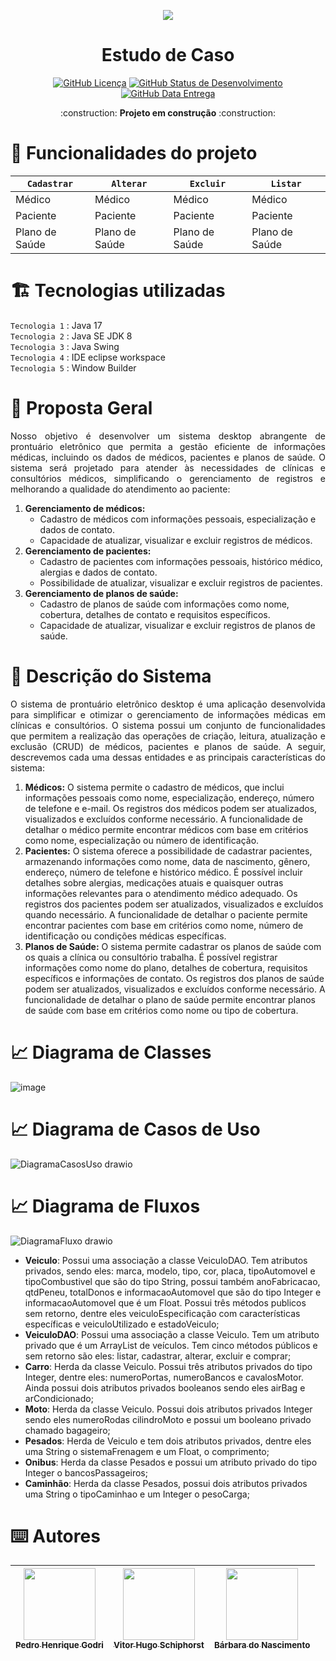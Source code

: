 <p align="center">
  <img ![Estudo De Caso - Java] src="https://github.com/GaspSoft/Virtual-Medic/assets/86849487/56dd41c5-489e-4fe4-8273-27fda192fb13">
</p>

<h1 align="center"> Estudo de Caso </h1>

<p align="center"><a href="https://github.com/pedrogodri/estudo-de-caso/blob/main/LICENSE"><img alt="GitHub Licença" src="https://img.shields.io/badge/License-CC0--1.0-blue"></a>
<a href="https://github.com/pedrogodri/estudo-de-caso/blob/main/STATUS"><img alt="GitHub Status de Desenvolvimento" src="https://img.shields.io/badge/Status-Desenvolvimento-blue"></a>
<a href="https://github.com/pedrogodri/estudo-de-caso/blob/main/RELEASE-DATE"><img alt="GitHub Data Entrega" src="https://img.shields.io/badge/Release%20Date-Dezembro-blue"></a></p>
<p align="center"> :construction: <b>Projeto em construção</b> :construction: </p>

# :hammer: Funcionalidades do projeto

| `Cadastrar` | `Alterar` | `Excluir` | `Listar`
| --- | --- | --- | --- | 
| Médico | Médico | Médico | Médico |
| Paciente | Paciente | Paciente | Paciente |
| Plano de Saúde | Plano de Saúde | Plano de Saúde | Plano de Saúde |

# 🏗️ Tecnologias utilizadas
`Tecnologia 1` : Java 17</br>
`Tecnologia 2` : Java SE JDK 8</br>
`Tecnologia 3` : Java Swing</br>
`Tecnologia 4` : IDE eclipse workspace</br>
`Tecnologia 5` : Window Builder</br>

# 📝 Proposta Geral
<p align="justify">Nosso objetivo é desenvolver um sistema desktop abrangente de prontuário eletrônico que permita a gestão eficiente de informações médicas, incluindo os dados de médicos, pacientes e planos de saúde. O sistema será projetado para atender às necessidades de clínicas e consultórios médicos, simplificando o gerenciamento de registros e melhorando a qualidade do atendimento ao paciente:</p>

1. **Gerenciamento de médicos:**
    - Cadastro de médicos com informações pessoais, especialização e dados de contato.
    - Capacidade de atualizar, visualizar e excluir registros de médicos.
2. **Gerenciamento de pacientes:**
    - Cadastro de pacientes com informações pessoais, histórico médico, alergias e dados de contato.
    - Possibilidade de atualizar, visualizar e excluir registros de pacientes.
3. **Gerenciamento de planos de saúde:**
    - Cadastro de planos de saúde com informações como nome, cobertura, detalhes de contato e requisitos específicos.
    - Capacidade de atualizar, visualizar e excluir registros de planos de saúde.

# 📃 Descrição do Sistema
<p align="justify">O sistema de prontuário eletrônico desktop é uma aplicação desenvolvida para simplificar e otimizar o gerenciamento de informações médicas em clínicas e consultórios. O sistema possui um conjunto de funcionalidades que permitem a realização das operações de criação, leitura, atualização e exclusão (CRUD) de médicos, pacientes e planos de saúde. A seguir, descrevemos cada uma dessas entidades e as principais características do sistema:</p>

1. **Médicos:**
O sistema permite o cadastro de médicos, que inclui informações pessoais como nome, especialização, endereço, número de telefone e e-mail. Os registros dos médicos podem ser atualizados, visualizados e excluídos conforme necessário. A funcionalidade de detalhar o médico permite encontrar médicos com base em critérios como nome, especialização ou número de identificação.
2. **Pacientes:**
O sistema oferece a possibilidade de cadastrar pacientes, armazenando informações como nome, data de nascimento, gênero, endereço, número de telefone e histórico médico. É possível incluir detalhes sobre alergias, medicações atuais e quaisquer outras informações relevantes para o atendimento médico adequado. Os registros dos pacientes podem ser atualizados, visualizados e excluídos quando necessário. A funcionalidade de detalhar o paciente permite encontrar pacientes com base em critérios como nome, número de identificação ou condições médicas específicas.
3. **Planos de Saúde:**
O sistema permite cadastrar os planos de saúde com os quais a clínica ou consultório trabalha. É possível registrar informações como nome do plano, detalhes de cobertura, requisitos específicos e informações de contato. Os registros dos planos de saúde podem ser atualizados, visualizados e excluídos conforme necessário. A funcionalidade de detalhar o plano de saúde permite encontrar planos de saúde com base em critérios como nome ou tipo de cobertura.

# 📈 Diagrama de Classes
<p align="center">

![image](https://github.com/pedrogodri/estudo-de-caso/assets/86849487/c3508f85-533a-4a58-8454-51deb4e2b297)
  
# 📈 Diagrama de Casos de Uso
<p align="center">
  
![DiagramaCasosUso drawio](https://github.com/GaspSoft/Virtual-Medic/assets/86849487/7fda6001-e3fe-4dad-801c-410a589cbb1f)

  
# 📈 Diagrama de Fluxos
<p align="center">

![DiagramaFluxo drawio](https://github.com/GaspSoft/Virtual-Medic/assets/86849487/1585ea69-7e5d-4f5f-965e-68acb924e9c5)


</p>
<ul>
  <li><b>Veiculo</b>: Possui uma associação a classe VeiculoDAO. Tem atributos privados, sendo eles: marca, modelo, tipo, cor, placa, tipoAutomovel e tipoCombustivel que são do tipo String, possui também anoFabricacao, qtdPeneu, totalDonos e informacaoAutomovel que são do tipo Integer e informacaoAutomovel que é um Float. Possui três métodos publicos sem retorno, dentre eles veiculoEspecificação com características específicas e veiculoUtilizado e estadoVeiculo;
  <li><b>VeiculoDAO</b>: Possui uma associação a classe Veiculo. Tem um atributo privado que é um ArrayList de veículos. Tem cinco métodos públicos e sem retorno são eles: listar, cadastrar, alterar, excluir e comprar;
  <li><b>Carro</b>: Herda da classe Veiculo. Possui três atributos privados do tipo Integer, dentre eles: numeroPortas, numeroBancos e cavalosMotor. Ainda possui dois atributos privados booleanos sendo eles airBag e arCondicionado;
  <li><b>Moto</b>: Herda da classe Veiculo. Possui dois atributos privados Integer sendo eles numeroRodas cilindroMoto e possui um booleano privado chamado bagageiro;
  <li><b>Pesados</b>: Herda de Veiculo e tem dois atributos privados, dentre eles uma String o sistemaFrenagem e um Float, o comprimento;
  <li><b>Onibus</b>: Herda da classe Pesados e possui um atributo privado do tipo Integer o bancosPassageiros;
  <li><b>Caminhão</b>: Herda da classe Pesados, possui dois atributos privados uma String o tipoCaminhao e um Integer o pesoCarga;
</ul>

# ⌨️ Autores
| [<img src="https://avatars.githubusercontent.com/u/86849487?v=4" width=115><br><sub>Pedro Henrique Godri</sub>](https://github.com/pedrogodri) | [<img src="https://avatars.githubusercontent.com/u/111302374?v=4" width=115><br><sub>Vitor Hugo Schiphorst</sub>](https://github.com/VitorSchiphorst) |  [<img src="https://avatars.githubusercontent.com/u/114950761?v=4" width=115><br><sub>Bárbara do Nascimento</sub>](https://github.com/BahNasc) |
| :---: | :---: | :---:










